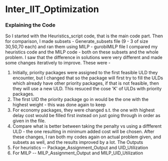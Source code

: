 # Inter_IIT_Optimization

### Explaining the Code

So I started with the Heuristics_script code, that is the main code part. 
Then for comparison, I made subsets - Generate_subsets file (9 - 3 of size 30,50,70 each) and ran them using MILP - gurobiMILP file
I compared my heuristics code and the MILP code - both on these subsets and the whole problem.
I saw that the difference in solutions were very different and made some changes iteratively to improve. These were -
1. Initially, priority packages were assigned to the first feasible ULD they encounter, but I changed that so the package will first try to fill the ULDs which already have other priority packages, if that is not feasible, then they will use a new ULD. This resuced the cose 'K' of ULDs with priority packages.
2. The first UID the priority package go in would be the one with the highest weight - this was done again to keep 
3. For economy packages, they were changed s.t. the one with highest delay cost would be filled first instead on just going through in order as given in the file.
4. Compare what is better between taking the penalty vs using a diffferent ULD - the one resulting in minimum added cost will be chosen.
After these changes, I ran both my codes again on actual problem given, and subsets as well, and the results improved by a lot.
The Outputs
1. For heuristics -- Package_Assignment_Output and UID_Utilization
2. For MILP -- MILP_Assignment_Output and MILP_UID_Utilization
